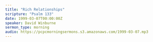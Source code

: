 ```yaml
---
title: "Rich Relationships"
scripture: "Psalm 133"
date: 1999-03-07T00:00:00Z
speaker: David Winburne
sermon_type: morning
audio: https://pcpcmorningsermons.s3.amazonaws.com/1999-03-07.mp3 
---
```



